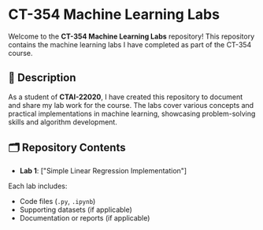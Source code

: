 # CT-354 Machine Learning Labs
Welcome to the **CT-354 Machine Learning Labs** repository! This repository contains the machine learning labs I have completed as part of the CT-354 course. 

## 📄 Description
As a student of **CTAI-22020**, I have created this repository to document and share my lab work for the course. The labs cover various concepts and practical implementations in machine learning, showcasing problem-solving skills and algorithm development.

## 🗂️ Repository Contents
- **Lab 1**: ["Simple Linear Regression Implementation"]

  
Each lab includes:
- Code files (`.py`, `.ipynb`)
- Supporting datasets (if applicable)
- Documentation or reports (if applicable)
